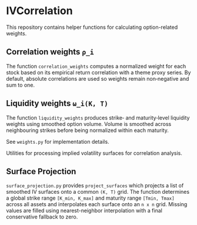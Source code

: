 # IVCorrelation

This repository contains helper functions for calculating option-related weights.

## Correlation weights `ρ_i`
The function `correlation_weights` computes a normalized weight for each stock
based on its empirical return correlation with a theme proxy series. By
default, absolute correlations are used so weights remain non‐negative and sum
to one.

## Liquidity weights `ω_i(K, T)`
The function `liquidity_weights` produces strike‑ and maturity‑level liquidity
weights using smoothed option volume. Volume is smoothed across neighbouring
strikes before being normalized within each maturity.

See `weights.py` for implementation details.

Utilities for processing implied volatility surfaces for correlation analysis.

## Surface Projection

`surface_projection.py` provides `project_surfaces` which projects a list of
smoothed IV surfaces onto a common `(K, T)` grid. The function determines a
global strike range `[K_min, K_max]` and maturity range `[Tmin, Tmax]` across
all assets and interpolates each surface onto an `n x n` grid. Missing values
are filled using nearest-neighbor interpolation with a final conservative
fallback to zero.
